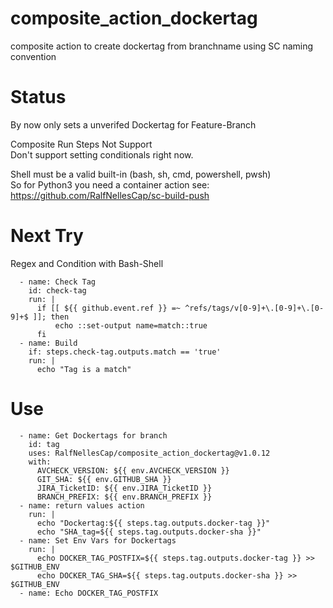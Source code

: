 # composite_action_dockertag
composite action to create dockertag from branchname using SC naming convention

# Status
By now only sets a unverifed Dockertag for Feature-Branch  

Composite Run Steps Not Support  
Don't support setting conditionals right now.

Shell must be a valid built-in (bash, sh, cmd, powershell, pwsh)  
So for Python3 you need a container action see: https://github.com/RalfNellesCap/sc-build-push

# Next Try
Regex and Condition with Bash-Shell  

      - name: Check Tag
        id: check-tag
        run: |
          if [[ ${{ github.event.ref }} =~ ^refs/tags/v[0-9]+\.[0-9]+\.[0-9]+$ ]]; then
              echo ::set-output name=match::true
          fi
      - name: Build
        if: steps.check-tag.outputs.match == 'true'
        run: |
          echo "Tag is a match"

# Use
      - name: Get Dockertags for branch
        id: tag
        uses: RalfNellesCap/composite_action_dockertag@v1.0.12
        with:
          AVCHECK_VERSION: ${{ env.AVCHECK_VERSION }}
          GIT_SHA: ${{ env.GITHUB_SHA }}
          JIRA_TicketID: ${{ env.JIRA_TicketID }}
          BRANCH_PREFIX: ${{ env.BRANCH_PREFIX }}
      - name: return values action
        run: |
          echo "Dockertag:${{ steps.tag.outputs.docker-tag }}"
          echo "SHA_tag=${{ steps.tag.outputs.docker-sha }}"
      - name: Set Env Vars for Dockertags
        run: |
          echo DOCKER_TAG_POSTFIX=${{ steps.tag.outputs.docker-tag }} >> $GITHUB_ENV
          echo DOCKER_TAG_SHA=${{ steps.tag.outputs.docker-sha }} >> $GITHUB_ENV
      - name: Echo DOCKER_TAG_POSTFIX
